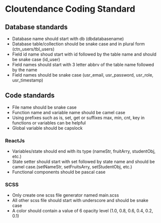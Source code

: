 # Cloutendance Coding Standard

## Database standards
- Database name should start with db (dbdatabasename)
- Database table/collection should be snake case and in plural form (ctn_users/tbl_users)
- Field id name shoud start with id followed by the table name and should be snake case (id_user)
- Field names should start with 3 letter abbrv of the table name followed by the name
- Field names should be snake case (usr_email, usr_password, usr_role, usr_timestamp)

## Code standards
- File name should be snake case
- Function name and variable name should be camel case
- Using prefixes such as is, set, get or suffixes max, min, cnt, key in functions or variables can be helpful
- Global variable should be capslock
  
### ReactJs
- Variables/state should end with its type (nameStr, fruitArry, studentObj, etc.)
- State setter should start with set followed by state name and should be camel case.(setNameStr, setFruitsArry, setStudentObj, etc.)
- Functional components should be pascal case

### SCSS
- Only create one scss file generator named main.scss
- All other scss file should start with underscore and should be snake case
- A color should contain a value of 6 opacity level (1.0, 0.8, 0.6, 0.4, 0.2, 0.1)
